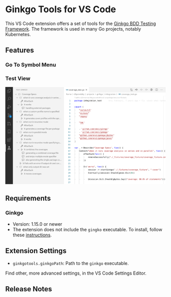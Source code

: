 # Ginkgo Tools for VS Code

This VS Code extension offers a set of tools for the [Ginkgo BDD Testing Framework](https://onsi.github.io/ginkgo/). The framework is used in many Go projects, notably Kubernetes.

## Features

### Go To Symbol Menu

### Test View

![Outline screenshot](images/outline-2.png)

## Requirements

### Ginkgo

- Version: 1.15.0 or newer
- The extension does not include the `gingko` executable. To install, follow these [instructions](https://onsi.github.io/ginkgo/#getting-ginkgo).

## Extension Settings

- `ginkgotools.ginkgoPath`: Path to the `ginkgo` executable.

Find other, more advanced settings, in the VS Code Settings Editor.

## Release Notes
